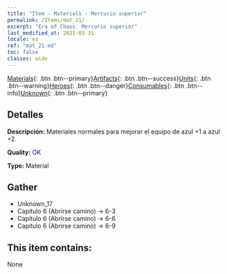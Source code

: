 ```yaml
---
title: "Item - Materials - Mercurio superior"
permalink: /Items/mat_21/
excerpt: "Era of Chaos  Mercurio superior"
last_modified_at: 2021-03-31
locale: es
ref: "mat_21.md"
toc: false
classes: wide
---
```

 [Materials](/es/Items/){: .btn .btn--primary}[Artifacts](/es/Items/Artifacts/){: .btn .btn--success}[Units](/es/Items/Units/){: .btn .btn--warning}[Heroes](/es/Items/Heroes/){: .btn .btn--danger}[Consumables](/es/Items/Consumables/){: .btn .btn--info}[Unknown](/es/Items/Unknown/){: .btn .btn--primary}

## Detalles
 **Descripción:** Materiales normales para mejorar el equipo de azul +1 a azul +2.

 **Quality:** <span style="color: #0000CD">OK</span>

 **Type:** Material

## Gather

*    Unknown_17 
*    Capítulo 6 (Abrirse camino) -> 6-3 
*    Capítulo 6 (Abrirse camino) -> 6-6 
*    Capítulo 6 (Abrirse camino) -> 6-9 

## This item contains:

  None

